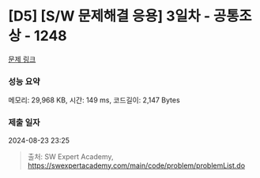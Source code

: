 # [D5] [S/W 문제해결 응용] 3일차 - 공통조상 - 1248 

[문제 링크](https://swexpertacademy.com/main/code/problem/problemDetail.do?contestProbId=AV15PTkqAPYCFAYD) 

### 성능 요약

메모리: 29,968 KB, 시간: 149 ms, 코드길이: 2,147 Bytes

### 제출 일자

2024-08-23 23:25



> 출처: SW Expert Academy, https://swexpertacademy.com/main/code/problem/problemList.do